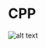 # CPP
![alt text](https://media.geeksforgeeks.org/wp-content/cdn-uploads/20190430122723/cpp-program-compilation3-1024x375.png)
